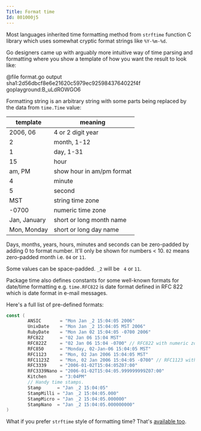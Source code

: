 ```yaml
---
Title: Format time
Id: 801000j5
---
```


Most languages inherited time formatting method from `strftime` function C library which uses somewhat cryptic format strings like `%Y-%m-%d`.

Go designers came up with arguably more intuitive way of time parsing and formatting where you show a template of how you want the result to look like:

@file format.go output sha1:2d56dbcf8e6e21620c5979ec9259843764022f4f goplayground:B_uLdROWGO6

Formatting string is an arbitrary string with some parts being replaced by the data from `time.Time` value:

|template|meaning|
|--------|-------|
|2006, 06|4 or 2 digit year|
|2|month, 1-12|
|1|day, 1-31|
|15|hour|
|am, PM|show hour in am/pm format|
|4|minute|
|5|second|
|MST|string time zone|
|-0700|numeric time zone|
|Jan, January|short or long month name|
|Mon, Monday|short or long day name|

Days, months, years, hours, minutes and seconds can be zero-padded by adding 0 to format number. It'll only be shown for numbers < 10.
`02` means zero-padded month i.e. `04` or `11`.

Some values can be space-padded. `_2` will be ` 4` or `11`.

Package time also defines constants for some well-known formats for date/time formatting e.g. `time.RFC822` is date format defined in RFC 822 which is date format in e-mail messages.

Here's a full list of pre-defined formats:
```go
const (
        ANSIC       = "Mon Jan _2 15:04:05 2006"
        UnixDate    = "Mon Jan _2 15:04:05 MST 2006"
        RubyDate    = "Mon Jan 02 15:04:05 -0700 2006"
        RFC822      = "02 Jan 06 15:04 MST"
        RFC822Z     = "02 Jan 06 15:04 -0700" // RFC822 with numeric zone
        RFC850      = "Monday, 02-Jan-06 15:04:05 MST"
        RFC1123     = "Mon, 02 Jan 2006 15:04:05 MST"
        RFC1123Z    = "Mon, 02 Jan 2006 15:04:05 -0700" // RFC1123 with numeric zone
        RFC3339     = "2006-01-02T15:04:05Z07:00"
        RFC3339Nano = "2006-01-02T15:04:05.999999999Z07:00"
        Kitchen     = "3:04PM"
        // Handy time stamps.
        Stamp      = "Jan _2 15:04:05"
        StampMilli = "Jan _2 15:04:05.000"
        StampMicro = "Jan _2 15:04:05.000000"
        StampNano  = "Jan _2 15:04:05.000000000"
)
```

What if you prefer `strftime` style of formatting time? That's [available too](a-80100032).
